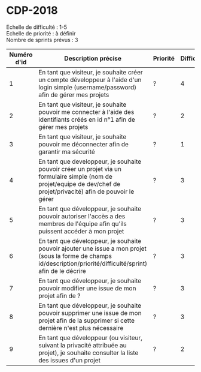 # CDP-2018
Echelle de difficulté : 1-5  
Echelle de priorité : à définir  
Nombre de sprints prévus : 3

| Numéro d'id | Description précise | Priorité | Difficulté | Sprint n° |
|----------|----------|----------|----------|----------|
| 1 | En tant que visiteur, je souhaite créer un compte développeur à l'aide d'un login simple (username/password) afin de gérer mes projets | ? | 4 | 1 |
| 2 | En tant que visiteur, je souhaite pouvoir me connecter à l'aide des identifiants créés en id n°1 afin de gérer mes projets | ? | 2 | 1 |
| 3 | En tant que visiteur, je souhaite pouvoir me déconnecter afin de garantir ma sécurité | ? | 1 | 1 |
| 4 | En tant que developpeur, je souhaite pouvoir créer un projet via un formulaire simple (nom de projet/equipe de dev/chef de projet/privacité) afin de pouvoir le gérer | ? | 3 | 1 |
| 5 | En tant que développeur, je souhaite pouvoir autoriser l'accès a des membres de l'équipe afin qu'ils puissent accéder à mon projet | ? | 3 | 2 |
| 6 | En tant que développeur, je souhaite pouvoir ajouter une issue a mon projet (sous la forme de champs id/description/priorité/difficulté/sprint) afin de le décrire | ? | 3 | 1 |
| 7 | En tant que développeur, je souhaite pouvoir modifier une issue de mon projet afin de ? | ? | 3 | 2 |
| 8 | En tant que développeur, je souhaite pouvoir supprimer une issue de mon projet afin de la supprimer si cette dernière n'est plus nécessaire | ? | 3 | 2 |
| 9 | En tant que développeur (ou visiteur, suivant la privacité attribuée au projet), je souhaite consulter la liste des issues d'un projet | ? | 2 | 1 |
